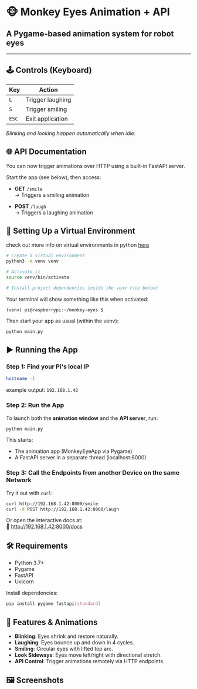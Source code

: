 # 🐵 Monkey Eyes Animation + API

## A Pygame-based animation system for robot eyes

---

## 🕹️ Controls (Keyboard)

| Key   | Action           |
| ----- | ---------------- |
| `L`   | Trigger laughing |
| `S`   | Trigger smiling  |
| `ESC` | Exit application |

_Blinking and looking happen automatically when idle._

## 🌐 API Documentation

You can now trigger animations over HTTP using a built-in FastAPI server.

Start the app (see below), then access:

- **GET** `/smile`  
  → Triggers a smiling animation

- **POST** `/laugh`  
  → Triggers a laughing animation

## 🔮 Setting Up a Virtual Environment

check out more info on virtual environments in python [here](https://fastapi.tiangolo.com/virtual-environments/#create-a-virtual-environment)

```bash
# Create a virtual environment
python3 -m venv venv

# Activate it
source venv/bin/activate

# Install project dependencies inside the venv (see below)
```

Your terminal will show something like this when activated:

```
(venv) pi@raspberrypi:~/monkey-eyes $
```

Then start your app as usual (within the venv):

```bash
python main.py
```

## ▶️ Running the App

### Step 1: Find your Pi's local IP

```bash
hostname -I
```

example output: `192.168.1.42`

### Step 2: Run the App

To launch both the **animation window** and the **API server**, run:

```bash
python main.py
```

This starts:

- The animation app (MonkeyEyeApp via Pygame)
- A FastAPI server in a separate thread (localhost:8000)

### Step 3: Call the Endpoints from another Device on the same Network

Try it out with `curl`:

```bash
curl http://192.168.1.42:8000/smile
curl -X POST http://192.168.1.42:8000/laugh
```

Or open the interactive docs at:  
📘 http://192.168.1.42:8000/docs

## 🛠️ Requirements

- Python 3.7+
- Pygame
- FastAPI
- Uvicorn

Install dependencies:

```bash
pip install pygame fastapi[standard]
```

## 🧪 Features & Animations

- **Blinking**: Eyes shrink and restore naturally.
- **Laughing**: Eyes bounce up and down in 4 cycles.
- **Smiling**: Circular eyes with lifted top arc.
- **Look Sideways**: Eyes move left/right with directional stretch.
- **API Control**: Trigger animations remotely via HTTP endpoints.

## 🖼️ Screenshots
